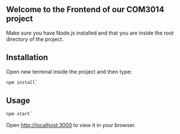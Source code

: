 ## Welcome to the Frontend of our COM3014 project

Make sure you have Node.js installed and that you are inside the root directory of the project.

## Installation

Open new terminal inside the project and then type:

```bash
npm install`
```

## Usage

```bash
npm start`
```

Open [http://localhost:3000](http://localhost:3000) to view it in your browser.
